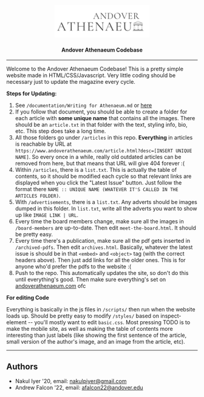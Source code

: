 <p align="center">
  <h3 align="center"><img src="/img/logo_300dpi.png" width="250px"></img></h3>

  <h4 align="center">
     Andover Athenaeum Codebase
  </h4>
</p>

---

Welcome to the Andover Athenaeum Codebase! This is a pretty simple website made in HTML/CSS/Javascript. Very little coding should be necessary just to update the magazine every cycle.

**Steps for Updating:**
1. See `/documentation/Writing for Athenaeum.md` or [here](https://github.com/nakuliyer/andover-athenaeum/blob/master/documentation/Writing%20for%20Athenaeum.md)
2. If you follow that document, you should be able to create a folder for each article with **some unique name** that contains all the images. There should be an `article.txt` in that folder with the text, styling info, bio, etc. This step does take a long time.
3. All those folders go under `/articles` in this repo. **Everything** in articles is reachable by URL at `https://www.andoverathenaeum.com/article.html?desc=[INSERT UNIQUE NAME]`. So every once in a while, really old outdated articles can be removed from here, but that means that URL will give 404 forever :(
4. Within `/articles`, there is a `list.txt`. This is actually the table of contents, so it should be modified each cycle so that relevant links are displayed when you click the "Latest Issue" button. Just follow the format there `NAME :: UNIQUE NAME (WHATEVER IT'S CALLED IN THE ARTICLES FOLDER)`.
5. With `/advertisements`, there is a `list.txt`. Any adverts should be images dumped in this folder. In `list.txt`, write all the adverts you want to show up like `IMAGE LINK | URL`.
6. Every time the board members change, make sure all the images in `/board-members` are up-to-date. Then edit `meet-the-board.html`. It should be pretty easy.
7. Every time there's a publication, make sure all the pdf gets inserted in `/archived-pdfs`. Then edit `archives.html`. Basically, whatever the latest issue is should be in that `<embed>` and `<object>` tag (with the correct headers above). Then just add links for all the older ones. This is for anyone who'd prefer the pdfs to the website :(
8. Push to the repo. This automatically updates the site, so don't do this until everything's good. Then make sure everything's set on [andoverathenaeum.com](https://www.andoverathenaeum.com) ofc

**For editing Code**

Everything is basically in the js files in `/scripts/` then run when the website loads up. Should be pretty easy to modify `/styles/` based on inspect-element -- you'll mostly want to edit `basic.css`. Most pressing TODO is to make the mobile site, as well as making the table of contents more interesting than just labels (like showing the first sentence of the article, small version of the author's image, and an image from the article, etc).

---

## Authors
* Nakul Iyer '20, email: nakulpiyer@gmail.com
* Andrew Falcon '22, email: afalcon22@andover.edu
